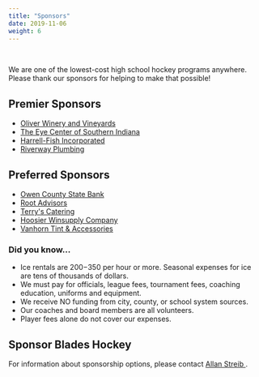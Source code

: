 ```yaml
---
title: "Sponsors"
date: 2019-11-06
weight: 6
---
```


<div class="sponsorcontainer">
  <a id="sponsors-a1" href="#"><img id="sponsors-s1" class="image sponsor"></a>
  <a id="sponsors-a2" href="#"><img id="sponsors-s2" class="image sponsor"></a>
</div>

We are one of the lowest-cost high school hockey programs
anywhere. Please thank our sponsors for helping to make that possible!

Premier Sponsors
----------------
- [Oliver Winery and Vineyards][oliver]
- [The Eye Center of Southern Indiana][tec]
- [Harrell-Fish Incorporated][hfi]
- [Riverway Plumbing][rp]

Preferred Sponsors
------------------
- [Owen County State Bank][ocb]
- [Root Advisors][root]
- [Terry's Catering][terrys]
- [Hoosier Winsupply Company][hws]
- [Vanhorn Tint & Accessories][vh]

### Did you know...

- Ice rentals are $200-$350 per hour or more. Seasonal expenses for ice are tens of thousands of dollars.
- We must pay for officials, league fees, tournament fees, coaching education, uniforms and equipment.
- We receive NO funding from city, county, or school system sources.
- Our coaches and board members are all volunteers.
- Player fees alone do not cover our expenses.


Sponsor Blades Hockey
---------------------
For information about sponsorship options,
please contact [Allan Streib <span class="icon fa-envelope-o"></span>][allan].

[allan]: mailto:astreib@bloomingtonblades.com
[oliver]: https://www.oliverwinery.com/
[tec]: https://www.theeyecenter.org/
[ocb]: https://www.ocsbank.com/
[root]: https://root.com/
[terrys]: http://terryscatering.com/
[hfi]: http://www.harrell-fish.com/
[rp]: https://riverwayplumbing.com/
[hws]: https://www.winsupplyinc.com/Location/Bloomington-IN/47404/Plumbing-Supplies
[vh]: https://vanhorn1.com/
